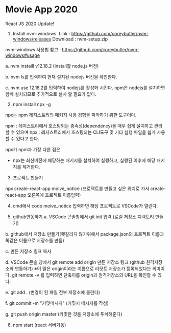 # Movie App 2020

React JS 2020 Update!


1. Install nvm-windows.
Link : https://github.com/coreybutler/nvm-windows/releases
Download : nvm-setup.zip

nvm-windows 사용법
참고 : https://github.com/coreybutler/nvm-windows#usage

  a. nvm instaill v12.18.2 (install할 node.js 버전)

  b. nvm ls를 입력하여 현재 설치된 nodejs 버전을 확인한다.

  c. nvm use 12.18.2를 입력하여 nodejs를 활성화 시킨다. 
  npm은 nodejs를 설치하면 함께 설치되므로 추가적으로 설치 할 필요가 없다.

2. npm install npx -g

npx는 npm 레지스트리의 패키지 사용 경험을 파악하기 위한 도구이다.

npm : 레지스트리에서 호스팅되는 종속성(dependency)을 매우 쉽게 설치하고 관리할 수 있으며
npx : 레지스트리에서 호스팅되는 CLI도구 및 기타 실행 파일을 쉽게 사용할 수 있다고 한다.

npx가 npm과 가장 다른 점은

- npx는 최신버전에 해당하는 패키지를 설치하여 실행하고, 실행된 이후에 해당 패키지를 제거한다.

3. 프로젝트 만들기

npx create-react-app moive_notice (프로젝트를 만들고 싶은 위치로 가서 create-react-app 오른쪽에 프로젝트 이름입력)

4. cmd에서 code moive_notice 입력하면 해당 프로젝트로 VSCode가 열린다.

5. github연동하기
  a. VSCode 콘솔창에서 git init 입력 (로컬 저장소 디렉토리 만들기)

  b. github에서 저장소 만들기(헷갈리지 않기위해서 package.json의 프로젝트 이름과 똑같은 이름으로 저장소를 만듦)

  c. 만든 저장소 링크 복사
  
  d. VSCode 콘솔 창에서 git remote add origin 만든 저장소 링크 (github 원격저장소와 연동하기)
   ※이 말은 origin이라는 이름으로 리모트 저장소가 등록되었다는 의미이다.
   git remote -v 를 입력하면 단축이름 origin과 원격저장소의 URL을 확인할 수 있다.
   
  e. git add . (변경이 된 파일 전부 저장소에 올린다)
  
  f. git commit -m "커밋메시지" (커밋시 메시지를 작성)
  
  g. git push origin master (커밋한 것을 저장소에 푸쉬해준다)


6. npm start (react 서버기동)
  

